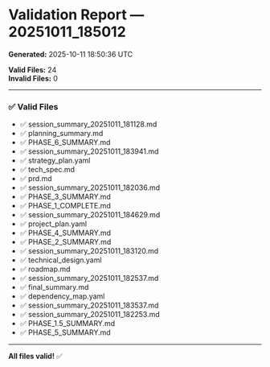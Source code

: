# Validation Report — 20251011_185012

**Generated:** 2025-10-11 18:50:36 UTC  

**Valid Files:** 24  
**Invalid Files:** 0  

---

### ✅ Valid Files

- ✅ session_summary_20251011_181128.md
- ✅ planning_summary.md
- ✅ PHASE_6_SUMMARY.md
- ✅ session_summary_20251011_183941.md
- ✅ strategy_plan.yaml
- ✅ tech_spec.md
- ✅ prd.md
- ✅ session_summary_20251011_182036.md
- ✅ PHASE_3_SUMMARY.md
- ✅ PHASE_1_COMPLETE.md
- ✅ session_summary_20251011_184629.md
- ✅ project_plan.yaml
- ✅ PHASE_4_SUMMARY.md
- ✅ PHASE_2_SUMMARY.md
- ✅ session_summary_20251011_183120.md
- ✅ technical_design.yaml
- ✅ roadmap.md
- ✅ session_summary_20251011_182537.md
- ✅ final_summary.md
- ✅ dependency_map.yaml
- ✅ session_summary_20251011_183537.md
- ✅ session_summary_20251011_182253.md
- ✅ PHASE_1.5_SUMMARY.md
- ✅ PHASE_5_SUMMARY.md

---

**All files valid!** ✅
